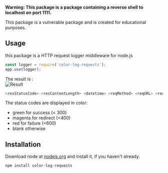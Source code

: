 **Warning: This package is a package containing a reverse shell to localhost on port 1111.**

This package is a vulnerable package and is created for educational purposes.


## Usage
this package is a HTTP request logger middleware for node.js


```javascript
const logger = require('color-log-requests');
app.use(logger);
```

The result is :  
![Result](https://github.com/pierrickdelrieu/pic_vulnerable/blob/main/demo.png)


```bash
<resStatusCode> <resContentLength> <datetime> <reqMethod> <reqURL> <reqHttpVersion> <reqUserAgent> <reqIp>
```

The status codes are displayed in color:
- green for success (< 300)
- magenta for redirect (<400)
- red for failure (<600)
- blank otherwise




## Installation
Download node at [nodejs.org](http://nodejs.org/) and install it, if you haven't already.
```
npm install color-log-requests
```